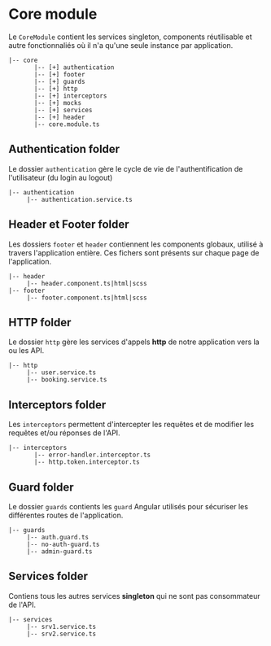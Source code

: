 # Core module

Le `CoreModule` contient les services singleton, components réutilisable et autre fonctionnaliés où il n'a qu'une seule instance par application.

```
|-- core
       |-- [+] authentication
       |-- [+] footer
       |-- [+] guards
       |-- [+] http
       |-- [+] interceptors
       |-- [+] mocks
       |-- [+] services
       |-- [+] header
       |-- core.module.ts
```

## Authentication folder

Le dossier `authentication` gère le cycle de vie de l'authentification de l'utilisateur (du login au logout)

```
|-- authentication
     |-- authentication.service.ts
```

## Header et Footer folder

Les dossiers `footer` et `header` contiennent les components globaux, utilisé à travers l'application entière. Ces fichers sont présents sur chaque page de l'application.

```
|-- header
     |-- header.component.ts|html|scss
|-- footer
     |-- footer.component.ts|html|scss
```

## HTTP folder

Le dossier `http` gère les services d'appels **http** de notre application vers la ou les API.

```
|-- http
     |-- user.service.ts
     |-- booking.service.ts
```

## Interceptors folder

Les `interceptors` permettent d'intercepter les requêtes et de modifier les requêtes et/ou réponses de l'API.

```
|-- interceptors
       |-- error-handler.interceptor.ts
       |-- http.token.interceptor.ts
```

## Guard folder

Le dossier `guards` contients les `guard` Angular utilisés pour sécuriser les différentes routes de l'application.

```
|-- guards
     |-- auth.guard.ts
     |-- no-auth-guard.ts
     |-- admin-guard.ts
```

## Services folder

Contiens tous les autres services **singleton** qui ne sont pas consommateur de l'API.

```
|-- services
     |-- srv1.service.ts
     |-- srv2.service.ts

```
